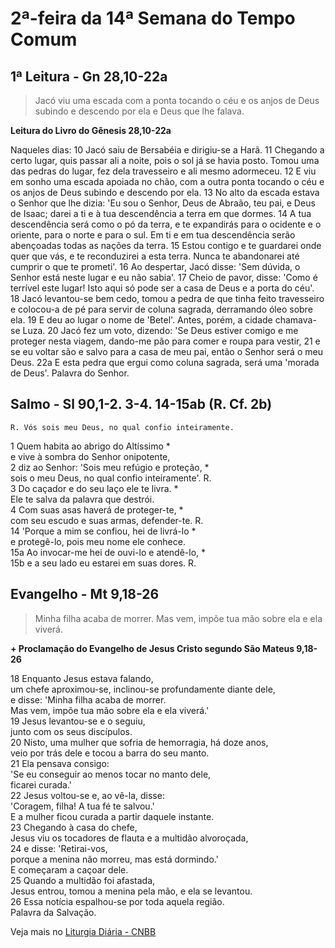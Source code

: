 # 2ª-feira da 14ª Semana do Tempo Comum

## 1ª Leitura - Gn 28,10-22a

> Jacó viu uma escada com a ponta tocando o céu e os anjos de Deus subindo e descendo por ela e Deus que lhe falava.

**Leitura do Livro do Gênesis 28,10-22a**

Naqueles dias:    10 Jacó saiu de Bersabéia e dirigiu-se a Harã.    11 Chegando a certo lugar, quis passar ali a noite,     pois o sol já se havia posto.     Tomou uma das pedras do lugar,     fez dela travesseiro e ali mesmo adormeceu.    12 E viu em sonho uma escada apoiada no chão,     com a outra ponta tocando o céu     e os anjos de Deus subindo e descendo por ela.    13 No alto da escada estava o Senhor que lhe dizia:     'Eu sou o Senhor, Deus de Abraão, teu pai, e Deus de Isaac;     darei a ti e à tua descendência a terra em que dormes.    14 A tua descendência será como o pó da terra,     e te expandirás para o ocidente e o oriente,     para o norte e para o sul.     Em ti e em tua descendência serão abençoadas     todas as nações da terra.    15 Estou contigo e te guardarei onde quer que vás,     e te reconduzirei a esta terra.     Nunca te abandonarei até cumprir o que te prometi'.    16 Ao despertar, Jacó disse:     'Sem dúvida, o Senhor está neste lugar e eu não sabia'.    17 Cheio de pavor, disse: 'Como é terrível este lugar!     Isto aqui só pode ser a casa de Deus e a porta do céu'.    18 Jacó levantou-se bem cedo,     tomou a pedra de que tinha feito travesseiro     e colocou-a de pé para servir de coluna sagrada,     derramando óleo sobre ela.    19 E deu ao lugar o nome de 'Betel'.     Antes, porém, a cidade chamava-se Luza.    20 Jacó fez um voto, dizendo:     'Se Deus estiver comigo e me proteger nesta viagem,     dando-me pão para comer e roupa para vestir,    21 e se eu voltar são e salvo para a casa de meu pai,     então o Senhor será o meu Deus.    22a E esta pedra que ergui como coluna sagrada,     será uma 'morada de Deus'.     Palavra do Senhor.

## Salmo - Sl 90,1-2. 3-4. 14-15ab (R. Cf. 2b)

`R. Vós sois meu Deus, no qual confio inteiramente.`

1 Quem habita ao abrigo do Altíssimo *   
 e vive à sombra do Senhor onipotente,    
2 diz ao Senhor: 'Sois meu refúgio e proteção, *   
 sois o meu Deus, no qual confio inteiramente'. R.       
3 Do caçador e do seu laço ele te livra. *   
 Ele te salva da palavra que destrói.   
4 Com suas asas haverá de proteger-te, *   
 com seu escudo e suas armas, defender-te. R.       
14 'Porque a mim se confiou, hei de livrá-lo *   
 e protegê-lo, pois meu nome ele conhece.   
15a Ao invocar-me hei de ouvi-lo e atendê-lo, *   
15b e a seu lado eu estarei em suas dores. R.

## Evangelho - Mt 9,18-26

> Minha filha acaba de morrer. Mas vem, impõe tua mão sobre ela e ela viverá.

**+ Proclamação do Evangelho de Jesus Cristo segundo São Mateus  9,18-26**

18 Enquanto Jesus estava falando,   
 um chefe aproximou-se, inclinou-se profundamente diante dele,   
 e disse: 'Minha filha acaba de morrer.   
 Mas vem, impõe tua mão sobre ela e ela viverá.'   
19 Jesus levantou-se e o seguiu,   
 junto com os seus discípulos.   
20 Nisto, uma mulher que sofria de hemorragia, há doze anos,   
 veio por trás dele e tocou a barra do seu manto.   
21 Ela pensava consigo:   
 'Se eu conseguir ao menos tocar no manto dele,   
 ficarei curada.'   
22 Jesus voltou-se e, ao vê-la, disse:   
 'Coragem, filha! A tua fé te salvou.'   
 E a mulher ficou curada a partir daquele instante.   
23 Chegando à casa do chefe,   
 Jesus viu os tocadores de flauta e a multidão alvoroçada,   
24 e disse: 'Retirai-vos,   
 porque a menina não morreu, mas está dormindo.'   
 E começaram a caçoar dele.   
25 Quando a multidão foi afastada,   
 Jesus entrou, tomou a menina pela mão, e ela se levantou.   
26 Essa notícia espalhou-se por toda aquela região.   
 Palavra da Salvação.

Veja mais no [Liturgia Diária - CNBB](http://liturgiadiaria.cnbb.org.br/app/user/user/UserView.php?ano=2017&mes=7&dia=10)